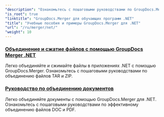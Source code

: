 ```yaml
---
"description": "Ознакомьтесь с пошаговыми руководствами по GroupDocs.Merger для .NET, чтобы легко объединять, разделять, переупорядочивать и управлять документами. Освойте работу с документами с помощью подробных примеров и рекомендаций экспертов."
"is_root": true
"linktitle": "GroupDocs.Merger для обучающих программ .NET"
"title": "Учебные пособия и примеры GroupDocs.Merger для .NET"
"url": "/ru/merger/net/"
"weight": 10
---
```


### [Объединение и сжатие файлов с помощью GroupDocs Merger .NET](./merge-and-compress-files/)
Легко объединяйте и сжимайте файлы в приложениях .NET с помощью GroupDocs.Merger. Ознакомьтесь с пошаговыми руководствами по объединению файлов TAR и ZIP.
### [Руководство по объединению документов](./guide-to-document-merging/)
Легко объединяйте документы с помощью GroupDocs.Merger для .NET. Ознакомьтесь с пошаговыми руководствами по эффективному объединению файлов DOC и PDF.